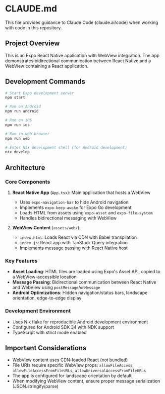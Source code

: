 # CLAUDE.md

This file provides guidance to Claude Code (claude.ai/code) when working with code in this repository.

## Project Overview

This is an Expo React Native application with WebView integration. The app demonstrates bidirectional communication between React Native and a WebView containing a React application.

## Development Commands

```bash
# Start Expo development server
npm start

# Run on Android
npm run android

# Run on iOS
npm run ios

# Run in web browser
npm run web

# Enter Nix development shell (for Android development)
nix develop
```

## Architecture

### Core Components

1. **React Native App** (`App.tsx`): Main application that hosts a WebView
   - Uses `expo-navigation-bar` to hide Android navigation
   - Implements `expo-keep-awake` for Expo Go development
   - Loads HTML from assets using `expo-asset` and `expo-file-system`
   - Handles bidirectional messaging with WebView

2. **WebView Content** (`assets/web/`):
   - `index.html`: Loads React via CDN with Babel transpilation
   - `index.js`: React app with TanStack Query integration
   - Implements message passing with React Native host

### Key Features

- **Asset Loading**: HTML files are loaded using Expo's Asset API, copied to a WebView-accessible location
- **Message Passing**: Bidirectional communication between React Native and WebView using `postMessage`/`onMessage`
- **Android Optimizations**: Hidden navigation/status bars, landscape orientation, edge-to-edge display

### Development Environment

- Uses Nix flake for reproducible Android development environment
- Configured for Android SDK 34 with NDK support
- TypeScript with strict mode enabled

## Important Considerations

- WebView content uses CDN-loaded React (not bundled)
- File URIs require specific WebView props: `allowFileAccess`, `allowFileAccessFromFileURLs`, `allowUniversalAccessFromFileURLs`
- The app is configured for landscape orientation by default
- When modifying WebView content, ensure proper message serialization (JSON.stringify/parse)
